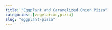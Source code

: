 ```yaml
---
title: "Eggplant and Caramelized Onion Pizza"
categories: [vegetarian,pizza]
slug: "eggplant-pizza"
---
```


